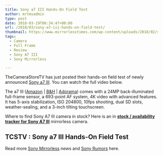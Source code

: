 ```yaml
---
title: Sony a7 III Hands-On Field Test
author: mrtmsadmin
type: post
date: 2018-03-19T06:34:47+00:00
url: /2018/03/sony-a7-iii-hands-on-field-test/
thumbnail: https://www.mirrorlesstimes.com/wp-content/uploads/2018/02/sony-a7-iii.jpg
tags:
  - Camera
  - Full Frame
  - Review
  - Sony A7 III
  - Sony Mirrorless

---
```

TheCameraStoreTV has just posted their hands-on field test of newly announced [Sony a7 III][1]. You can watch the full video below.

The a7 III (<a href="https://www.amazon.com/dp/B07B43WPVK/?tag=daicamnew-20" target="_blank" rel="noopener noreferrer nofollow" data-wpel-link="external" data-amzn-asin="B07B43WPVK">Amazon</a> | <a href="https://www.bhphotovideo.com/c/product/1394217-REG/sony_ilce_7m3_alpha_a7_iii_mirrorless.html/BI/20175/KBID/14249" target="_new" rel="nofollow" data-wpel-link="external">B&H</a> | <a href="https://adorama.evyy.net/c/63923/51926/1036?u=https%3A%2F%2Fwww.adorama.com%2Fisoa7m3.html" target="_new" rel="nofollow" data-wpel-link="external">Adorama</a>) comes with a 24MP back-illuminated full-frame sensor, a 693-point AF system, 4K video with advanced features. It has 5-axis stabilization, ISO 204800, 10fps shooting, dual SD slots, weather-sealing, and a 3-inch tilting touchscreen.

Where to find Sony A7 III camera in stock? Here is an in [**stock / availability tracker for Sony A7 III**][2] mirrorless camera.<!--more-->

## TCSTV : Sony a7 III Hands-On Field Test



Read more <a href="https://www.mirrorlesstimes.com/tag/sony-mirrorless/" target="_blank" rel="noopener">Sony Mirrorless</a> news and <a href="https://www.dailycameranews.com/tag/sony-rumors/" target="_blank" rel="noopener">Sony Rumors</a> here.

 [1]: https://www.mirrorlesstimes.com/tag/sony-a7-iii/
 [2]: https://www.dailycameranews.com/2018/03/sony-a7-iii-stock-availability-tracker/